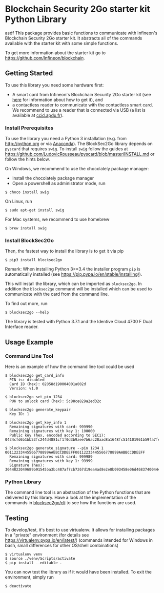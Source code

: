 # Blockchain Security 2Go starter kit Python Library
asdf
This package provides basic functions to communicate with Infineon's Blockchain Security 2Go 
starter kit. It abstracts all of the commands available with the starter kit with some simple 
functions. 

To get more information about the starter kit go to https://github.com/Infineon/blockchain.

## Getting Started
To use this library you need some hardware first:
* A smart card from Infineon's Blockchain Security 2Go starter kit 
(see [here](https://www.infineon.com/blockchain) for information about how to get it), and
* a contactless reader to communicate with the contactless smart card. We recommend to use 
a reader that is connected via USB (a list is available at 
[ccid.apdu.fr](https://ccid.apdu.fr/select_readers/?features=contactless)). 

### Install Prerequisites
To use the library you need a Python 3 installation (e.g. from http://python.org or via [Anaconda](https://www.anaconda.com/)). 
The BlockSec2Go library depends on `pyscard` that requires `swig`. To install `swig` follow the guides at https://github.com/LudovicRousseau/pyscard/blob/master/INSTALL.md or follow the hints below. 

On Windows, we recommend to use the chocolately package manager:
* Install the chocolately package manager
* Open a powershell as administrator mode, run
```
$ choco install swig
```
On Linux, run
```
$ sudo apt-get install swig
```
For Mac systems, we recommend to use homebrew
```
$ brew install swig
```

### Install BlockSec2Go

Then, the fastest way to install the library is to get it via pip

    $ pip3 install blocksec2go

Remark: When installing Python 3>=3.4 the installer program `pip` is automatically installed (see https://pip.pypa.io/en/stable/installing/). 

This will install the library, which can be imported as `blocksec2go`.
In addition the `blocksec2go` command will be installed which can be used to communicate with 
the card from the command line.

To find out more, run

    $ blocksec2go --help

The library is tested with Python 3.7.1 and the Identive Cloud 4700 F Dual Interface reader.

## Usage Example
### Command Line Tool
Here is an example of how the command line tool could be used

    $ blocksec2go get_card_info
      PIN is: disabled
	  Card ID (hex): 02058d190004001a002d
	  Version: v1.0

	$ blocksec2go set_pin 1234
	  PUK to unlock card (hex): 5c88ce829a2ed32c

	$ blocksec2go generate_keypair
	  Key ID: 1

	$ blocksec2go get_key_info 1
	  Remaining signatures with card: 999990
      Remaining signatures with key 1: 100000
      Public key (hex, encoded according to SEC1): 0434cfd6b1bb53fc244d4881cf1f0d3b9aee7b6ac28aad8a1648fc514101961b59fa7fc58751d0dc876589e467a63ed1582e240cd18b98d408470679418a647833

	$ blocksec2go generate_signature --pin 1234 1 00112233445566778899AABBCCDDEEFF00112233445566778899AABBCCDDEEFF
	  Remaining signatures with card: 999989
      Remaining signatures with key 1: 99999
      Signature (hex): 3044022049689b91545ba3bc487af7cb7267d19ea4ad8e2e8b093458e06d46837400444702207fe7cd2b6851049afe0f7c4ced0ef35bd9eb5d044c67ed95045b07a10641806c

### Python Library
The command line tool is an abstraction of the Python functions that are delivered by this library. Have a look at the implementation of the commands in [blocksec2go/cli](blocksec2go/cli) to see how the functions are used. 

<!-- Go to the [Blockchain Security 2Go repository](https://github.com/Infineon/BlockchainSecurity2Go-Python-Library) to find examples of how to use the Python library. -->

## Testing

To develop/test, it's best to use virtualenv. It allows for installing packages
in a "private" environment (for details see https://virtualenv.pypa.io/en/latest/)
(commands intended for Windows in bash, small differences for other OS/shell combinations)

    $ virtualenv venv
    $ source ./venv/Scripts/activate
    $ pip install --editable .

You can now test the library as if it would have been installed.
To exit the environment, simply run

    $ deactivate
